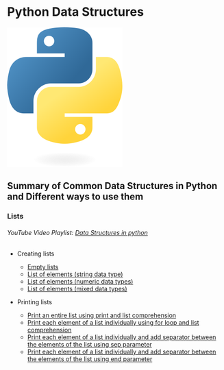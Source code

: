 # Python Data Structures
![dspython](93F74F5C-B26D-4347-9F0D-79FE896B89C8.png)

## Summary of Common Data Structures in Python and Different ways to use them

### Lists
###### YouTube Video Playlist: [Data Structures in python](https://youtube.com/playlist?list=PLpJJEVLtpZo9csSa1VDJnKmLghzXSOwnZ&si=wwkGucVcJ7BsKnI1) 

  - Creating lists
   
    - [Empty lists](lists/part1/lst_empty_lists.py)
    - [List of elements (string data type)](lists/part1/lst_elements_strings.py)
    - [List of elements (numeric data types)](lists/part1/lst_elements_numbers.py)
    - [List of elements (mixed data types)](lists/part1/lst_elements_mixed.py)
      
  - Printing lists

    - [Print an entire list using print and list comprehension](lists/part2/printlists_print.py)
    - [Print each element of a list individually using for loop and list comprehension](lists/part2/printlists_forloop_and_comprehension.py)
    - [Print each element of a list individually and add separator between the elements of the list using sep parameter](lists/part2/printlists_sep_parameter.py)
    - [Print each element of a list individually and add separator between the elements of the list using end parameter](lists/part2/printlists_end_parameter.py)


